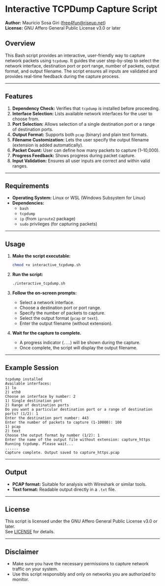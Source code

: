# Interactive TCPDump Capture Script

**Author:** Mauricio Sosa Giri (<free4fun@riseup.net>)  
**License:** GNU Affero General Public License v3.0 or later

## Overview

This Bash script provides an interactive, user-friendly way to capture network packets using `tcpdump`. It guides the user step-by-step to select the network interface, destination port or port range, number of packets, output format, and output filename. The script ensures all inputs are validated and provides real-time feedback during the capture process.

---

## Features

1. **Dependency Check:** Verifies that `tcpdump` is installed before proceeding.
2. **Interface Selection:** Lists available network interfaces for the user to choose from.
3. **Port Selection:** Allows selection of a single destination port or a range of destination ports.
4. **Output Format:** Supports both `pcap` (binary) and plain text formats.
5. **Filename Customization:** Lets the user specify the output filename (extension is added automatically).
6. **Packet Count:** User can define how many packets to capture (1–10,000).
7. **Progress Feedback:** Shows progress during packet capture.
8. **Input Validation:** Ensures all user inputs are correct and within valid ranges.

---

## Requirements

- **Operating System:** Linux or WSL (Windows Subsystem for Linux)
- **Dependencies:**  
  - `bash`
  - `tcpdump`
  - `ip` (from `iproute2` package)
  - `sudo` privileges (for capturing packets)

---

## Usage

1. **Make the script executable:**
   ```bash
   chmod +x interactive_tcpdump.sh
   ```

2. **Run the script:**
   ```bash
   ./interactive_tcpdump.sh
   ```

3. **Follow the on-screen prompts:**
   - Select a network interface.
   - Choose a destination port or port range.
   - Specify the number of packets to capture.
   - Select the output format (`pcap` or `text`).
   - Enter the output filename (without extension).

4. **Wait for the capture to complete.**
   - A progress indicator (`...`) will be shown during the capture.
   - Once complete, the script will display the output filename.

---

## Example Session

```
tcpdump installed
Available interfaces:
1) lo
2) eth0
Choose an interface by number: 2
1) Single destination port
2) Range of destination ports
Do you want a particular destination port or a range of destination ports? (1/2): 1
Enter the destination port number: 443
Enter the number of packets to capture (1-10000): 100
1) pcap
2) text
Choose the output format by number (1/2): 1
Enter the name of the output file without extension: capture_https
Running tcpdump. Please wait...
......
Capture complete. Output saved to capture_https.pcap
```

---

## Output

- **PCAP format:** Suitable for analysis with Wireshark or similar tools.
- **Text format:** Readable output directly in a `.txt` file.

---

## License

This script is licensed under the GNU Affero General Public License v3.0 or later.  
See [LICENSE](LICENSE) for details.

---

## Disclaimer

- Make sure you have the necessary permissions to capture network traffic on your system.
- Use this script responsibly and only on networks you are authorized to monitor.

